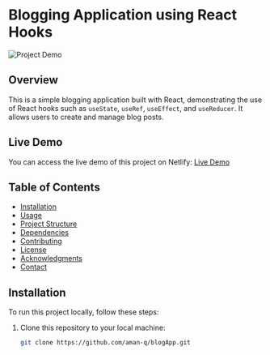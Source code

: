 # Blogging Application using React Hooks

![Project Demo](https://main--rainbow-griffin-d87e15.netlify.app/)

## Overview

This is a simple blogging application built with React, demonstrating the use of React hooks such as `useState`, `useRef`, `useEffect`, and `useReducer`. It allows users to create and manage blog posts.

## Live Demo

You can access the live demo of this project on Netlify: [Live Demo](https://main--rainbow-griffin-d87e15.netlify.app/)

## Table of Contents

- [Installation](#installation)
- [Usage](#usage)
- [Project Structure](#project-structure)
- [Dependencies](#dependencies)
- [Contributing](#contributing)
- [License](#license)
- [Acknowledgments](#acknowledgments)
- [Contact](#contact)

## Installation

To run this project locally, follow these steps:

1. Clone this repository to your local machine:

   ```bash
   git clone https://github.com/aman-q/blogApp.git

   

   
